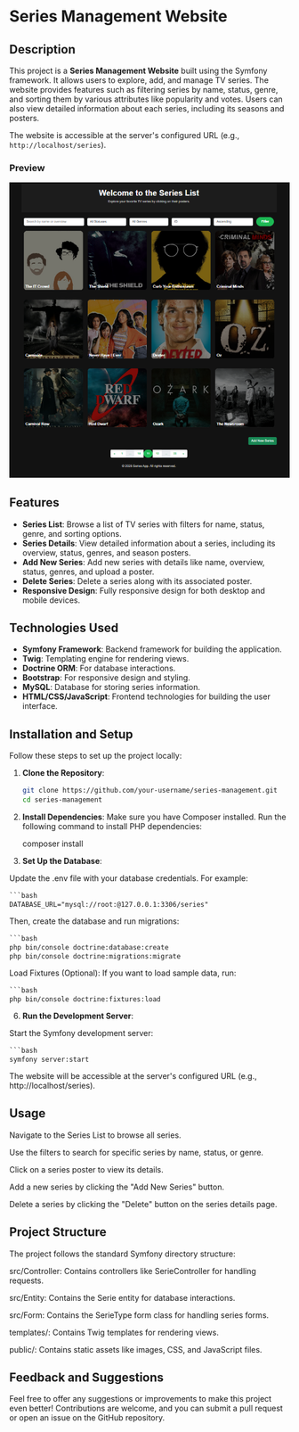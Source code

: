 # Series Management Website

## Description

This project is a **Series Management Website** built using the Symfony framework. It allows users to explore, add, and manage TV series. The website provides features such as filtering series by name, status, genre, and sorting them by various attributes like popularity and votes. Users can also view detailed information about each series, including its seasons and posters.

The website is accessible at the server's configured URL (e.g., `http://localhost/series`).

### Preview

![Website Preview](public/images/preview.PNG)

## Features

- **Series List**: Browse a list of TV series with filters for name, status, genre, and sorting options.
- **Series Details**: View detailed information about a series, including its overview, status, genres, and season posters.
- **Add New Series**: Add new series with details like name, overview, status, genres, and upload a poster.
- **Delete Series**: Delete a series along with its associated poster.
- **Responsive Design**: Fully responsive design for both desktop and mobile devices.

## Technologies Used

- **Symfony Framework**: Backend framework for building the application.
- **Twig**: Templating engine for rendering views.
- **Doctrine ORM**: For database interactions.
- **Bootstrap**: For responsive design and styling.
- **MySQL**: Database for storing series information.
- **HTML/CSS/JavaScript**: Frontend technologies for building the user interface.

## Installation and Setup

Follow these steps to set up the project locally:

1. **Clone the Repository**:
   
   ```bash
   git clone https://github.com/your-username/series-management.git
   cd series-management

3. **Install Dependencies**:
Make sure you have Composer installed. Run the following command to install PHP dependencies:

    composer install

4. **Set Up the Database**:
   
Update the .env file with your database credentials. For example:
   
    ```bash
    DATABASE_URL="mysql://root:@127.0.0.1:3306/series"
    
Then, create the database and run migrations:

    ```bash
    php bin/console doctrine:database:create
    php bin/console doctrine:migrations:migrate
    

Load Fixtures (Optional): If you want to load sample data, run:

    ```bash
    php bin/console doctrine:fixtures:load


6. **Run the Development Server**:

Start the Symfony development server:
    
    ```bash
    symfony server:start

The website will be accessible at the server's configured URL (e.g., http://localhost/series).


## Usage

Navigate to the Series List to browse all series.

Use the filters to search for specific series by name, status, or genre.

Click on a series poster to view its details.

Add a new series by clicking the "Add New Series" button.

Delete a series by clicking the "Delete" button on the series details page.


## Project Structure


The project follows the standard Symfony directory structure:

src/Controller: Contains controllers like SerieController for handling requests.

src/Entity: Contains the Serie entity for database interactions.

src/Form: Contains the SerieType form class for handling series forms.

templates/: Contains Twig templates for rendering views.

public/: Contains static assets like images, CSS, and JavaScript files.


## Feedback and Suggestions

Feel free to offer any suggestions or improvements to make this project even better! 
Contributions are welcome, and you can submit a pull request or open an issue on the GitHub repository.


